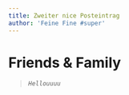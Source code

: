 ```yaml
---
title: Zweiter nice Posteintrag
author: 'Feine Fine #super'
---
```

# **Friends & Family**

> _`Hellouuuu`_
